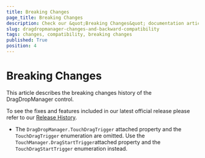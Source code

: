 ```yaml
---
title: Breaking Changes
page_title: Breaking Changes
description: Check our &quot;Breaking Changes&quot; documentation article for the DragDropManager WPF control.
slug: dragdropmanager-changes-and-backward-compatibility
tags: changes, compatibility, breaking changes
published: True
position: 4
---
```


# Breaking Changes

This article describes the breaking changes history of the DragDropManager control.

To see the fixes and features included in our latest official release please refer to our [Release History](http://www.telerik.com/support/whats-new/wpf/release-history).

* The `DragDropManager.TouchDragTrigger` attached property and the `TouchDragTrigger` enumeration are omitted. Use the `TouchManager.DragStartTrigger`attached property and the `TouchDragStartTrigger` enumeration instead. 
